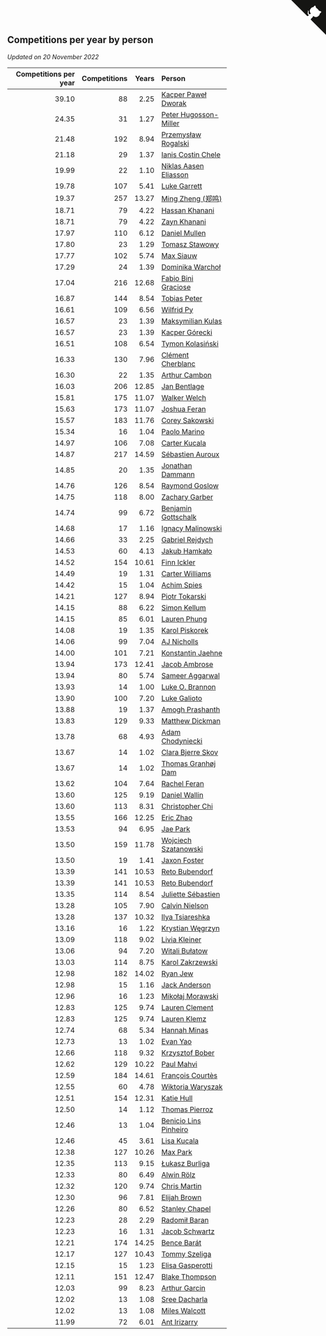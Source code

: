 ## Competitions per year by person

*Updated on 20 November 2022*

| Competitions per year | Competitions | Years | Person |
| ---: | ---: | ---: | :--- |
| 39.10 | 88 | 2.25 | [Kacper Paweł Dworak](https://www.worldcubeassociation.org/persons/2020DWOR01) |
| 24.35 | 31 | 1.27 | [Peter Hugosson-Miller](https://www.worldcubeassociation.org/persons/2021HUGO01) |
| 21.48 | 192 | 8.94 | [Przemysław Rogalski](https://www.worldcubeassociation.org/persons/2013ROGA02) |
| 21.18 | 29 | 1.37 | [Ianis Costin Chele](https://www.worldcubeassociation.org/persons/2021CHEL01) |
| 19.99 | 22 | 1.10 | [Niklas Aasen Eliasson](https://www.worldcubeassociation.org/persons/2021ELIA01) |
| 19.78 | 107 | 5.41 | [Luke Garrett](https://www.worldcubeassociation.org/persons/2017GARR05) |
| 19.37 | 257 | 13.27 | [Ming Zheng (郑鸣)](https://www.worldcubeassociation.org/persons/2009ZHEN11) |
| 18.71 | 79 | 4.22 | [Hassan Khanani](https://www.worldcubeassociation.org/persons/2018KHAN26) |
| 18.71 | 79 | 4.22 | [Zayn Khanani](https://www.worldcubeassociation.org/persons/2018KHAN28) |
| 17.97 | 110 | 6.12 | [Daniel Mullen](https://www.worldcubeassociation.org/persons/2016MULL04) |
| 17.80 | 23 | 1.29 | [Tomasz Stawowy](https://www.worldcubeassociation.org/persons/2021STAW01) |
| 17.77 | 102 | 5.74 | [Max Siauw](https://www.worldcubeassociation.org/persons/2017SIAU02) |
| 17.29 | 24 | 1.39 | [Dominika Warchoł](https://www.worldcubeassociation.org/persons/2021WARC01) |
| 17.04 | 216 | 12.68 | [Fabio Bini Graciose](https://www.worldcubeassociation.org/persons/2010GRAC02) |
| 16.87 | 144 | 8.54 | [Tobias Peter](https://www.worldcubeassociation.org/persons/2014PETE03) |
| 16.61 | 109 | 6.56 | [Wilfrid Py](https://www.worldcubeassociation.org/persons/2016PYWI01) |
| 16.57 | 23 | 1.39 | [Maksymilian Kulas](https://www.worldcubeassociation.org/persons/2021KULA02) |
| 16.57 | 23 | 1.39 | [Kacper Górecki](https://www.worldcubeassociation.org/persons/2021GORE01) |
| 16.51 | 108 | 6.54 | [Tymon Kolasiński](https://www.worldcubeassociation.org/persons/2016KOLA02) |
| 16.33 | 130 | 7.96 | [Clément Cherblanc](https://www.worldcubeassociation.org/persons/2014CHER05) |
| 16.30 | 22 | 1.35 | [Arthur Cambon](https://www.worldcubeassociation.org/persons/2021CAMB01) |
| 16.03 | 206 | 12.85 | [Jan Bentlage](https://www.worldcubeassociation.org/persons/2010BENT01) |
| 15.81 | 175 | 11.07 | [Walker Welch](https://www.worldcubeassociation.org/persons/2011WELC01) |
| 15.63 | 173 | 11.07 | [Joshua Feran](https://www.worldcubeassociation.org/persons/2011FERA01) |
| 15.57 | 183 | 11.76 | [Corey Sakowski](https://www.worldcubeassociation.org/persons/2011SAKO01) |
| 15.34 | 16 | 1.04 | [Paolo Marino](https://www.worldcubeassociation.org/persons/2021MARI04) |
| 14.97 | 106 | 7.08 | [Carter Kucala](https://www.worldcubeassociation.org/persons/2015KUCA01) |
| 14.87 | 217 | 14.59 | [Sébastien Auroux](https://www.worldcubeassociation.org/persons/2008AURO01) |
| 14.85 | 20 | 1.35 | [Jonathan Dammann](https://www.worldcubeassociation.org/persons/2021DAMM01) |
| 14.76 | 126 | 8.54 | [Raymond Goslow](https://www.worldcubeassociation.org/persons/2014GOSL01) |
| 14.75 | 118 | 8.00 | [Zachary Garber](https://www.worldcubeassociation.org/persons/2014GARB01) |
| 14.74 | 99 | 6.72 | [Benjamin Gottschalk](https://www.worldcubeassociation.org/persons/2016GOTT01) |
| 14.68 | 17 | 1.16 | [Ignacy Malinowski](https://www.worldcubeassociation.org/persons/2021MALI02) |
| 14.66 | 33 | 2.25 | [Gabriel Rejdych](https://www.worldcubeassociation.org/persons/2020REJD01) |
| 14.53 | 60 | 4.13 | [Jakub Hamkało](https://www.worldcubeassociation.org/persons/2018HAMK01) |
| 14.52 | 154 | 10.61 | [Finn Ickler](https://www.worldcubeassociation.org/persons/2012ICKL01) |
| 14.49 | 19 | 1.31 | [Carter Williams](https://www.worldcubeassociation.org/persons/2021WILL06) |
| 14.42 | 15 | 1.04 | [Achim Spies](https://www.worldcubeassociation.org/persons/2021SPIE01) |
| 14.21 | 127 | 8.94 | [Piotr Tokarski](https://www.worldcubeassociation.org/persons/2013TOKA01) |
| 14.15 | 88 | 6.22 | [Simon Kellum](https://www.worldcubeassociation.org/persons/2016KELL12) |
| 14.15 | 85 | 6.01 | [Lauren Phung](https://www.worldcubeassociation.org/persons/2016PHUN02) |
| 14.08 | 19 | 1.35 | [Karol Piskorek](https://www.worldcubeassociation.org/persons/2021PISK01) |
| 14.06 | 99 | 7.04 | [AJ Nicholls](https://www.worldcubeassociation.org/persons/2015NICH04) |
| 14.00 | 101 | 7.21 | [Konstantin Jaehne](https://www.worldcubeassociation.org/persons/2015JAEH01) |
| 13.94 | 173 | 12.41 | [Jacob Ambrose](https://www.worldcubeassociation.org/persons/2010AMBR01) |
| 13.94 | 80 | 5.74 | [Sameer Aggarwal](https://www.worldcubeassociation.org/persons/2017AGGA01) |
| 13.93 | 14 | 1.00 | [Luke O. Brannon](https://www.worldcubeassociation.org/persons/2021BRAN02) |
| 13.90 | 100 | 7.20 | [Luke Galioto](https://www.worldcubeassociation.org/persons/2015GALI02) |
| 13.88 | 19 | 1.37 | [Amogh Prashanth](https://www.worldcubeassociation.org/persons/2021PRAS01) |
| 13.83 | 129 | 9.33 | [Matthew Dickman](https://www.worldcubeassociation.org/persons/2013DICK01) |
| 13.78 | 68 | 4.93 | [Adam Chodyniecki](https://www.worldcubeassociation.org/persons/2017CHOD02) |
| 13.67 | 14 | 1.02 | [Clara Bjerre Skov](https://www.worldcubeassociation.org/persons/2021SKOV01) |
| 13.67 | 14 | 1.02 | [Thomas Granhøj Dam](https://www.worldcubeassociation.org/persons/2021DAMT01) |
| 13.62 | 104 | 7.64 | [Rachel Feran](https://www.worldcubeassociation.org/persons/2015FERA01) |
| 13.60 | 125 | 9.19 | [Daniel Wallin](https://www.worldcubeassociation.org/persons/2013WALL03) |
| 13.60 | 113 | 8.31 | [Christopher Chi](https://www.worldcubeassociation.org/persons/2014CHIC01) |
| 13.55 | 166 | 12.25 | [Eric Zhao](https://www.worldcubeassociation.org/persons/2010ZHAO19) |
| 13.53 | 94 | 6.95 | [Jae Park](https://www.worldcubeassociation.org/persons/2015PARK24) |
| 13.50 | 159 | 11.78 | [Wojciech Szatanowski](https://www.worldcubeassociation.org/persons/2011SZAT01) |
| 13.50 | 19 | 1.41 | [Jaxon Foster](https://www.worldcubeassociation.org/persons/2021FOST01) |
| 13.39 | 141 | 10.53 | [Reto Bubendorf](https://www.worldcubeassociation.org/persons/2012BUBE01) |
| 13.39 | 141 | 10.53 | [Reto Bubendorf](https://www.worldcubeassociation.org/persons/2012BUBE01) |
| 13.35 | 114 | 8.54 | [Juliette Sébastien](https://www.worldcubeassociation.org/persons/2014SEBA01) |
| 13.28 | 105 | 7.90 | [Calvin Nielson](https://www.worldcubeassociation.org/persons/2014NIEL03) |
| 13.28 | 137 | 10.32 | [Ilya Tsiareshka](https://www.worldcubeassociation.org/persons/2012TERE01) |
| 13.16 | 16 | 1.22 | [Krystian Węgrzyn](https://www.worldcubeassociation.org/persons/2021WEGR01) |
| 13.09 | 118 | 9.02 | [Livia Kleiner](https://www.worldcubeassociation.org/persons/2013KLEI03) |
| 13.06 | 94 | 7.20 | [Witali Bułatow](https://www.worldcubeassociation.org/persons/2015BUAT01) |
| 13.03 | 114 | 8.75 | [Karol Zakrzewski](https://www.worldcubeassociation.org/persons/2014ZAKR01) |
| 12.98 | 182 | 14.02 | [Ryan Jew](https://www.worldcubeassociation.org/persons/2008JEWR01) |
| 12.98 | 15 | 1.16 | [Jack Anderson](https://www.worldcubeassociation.org/persons/2021ANDE05) |
| 12.96 | 16 | 1.23 | [Mikołaj Morawski](https://www.worldcubeassociation.org/persons/2021MORA01) |
| 12.83 | 125 | 9.74 | [Lauren Clement](https://www.worldcubeassociation.org/persons/2013KLEM01) |
| 12.83 | 125 | 9.74 | [Lauren Klemz](https://www.worldcubeassociation.org/persons/2013KLEM01) |
| 12.74 | 68 | 5.34 | [Hannah Minas](https://www.worldcubeassociation.org/persons/2017MINA04) |
| 12.73 | 13 | 1.02 | [Evan Yao](https://www.worldcubeassociation.org/persons/2021YAOE02) |
| 12.66 | 118 | 9.32 | [Krzysztof Bober](https://www.worldcubeassociation.org/persons/2013BOBE01) |
| 12.62 | 129 | 10.22 | [Paul Mahvi](https://www.worldcubeassociation.org/persons/2012MAHV01) |
| 12.59 | 184 | 14.61 | [François Courtès](https://www.worldcubeassociation.org/persons/2008COUR01) |
| 12.55 | 60 | 4.78 | [Wiktoria Waryszak](https://www.worldcubeassociation.org/persons/2018WARY01) |
| 12.51 | 154 | 12.31 | [Katie Hull](https://www.worldcubeassociation.org/persons/2010HULL01) |
| 12.50 | 14 | 1.12 | [Thomas Pierroz](https://www.worldcubeassociation.org/persons/2021PIER01) |
| 12.46 | 13 | 1.04 | [Benicio Lins Pinheiro](https://www.worldcubeassociation.org/persons/2021PINH01) |
| 12.46 | 45 | 3.61 | [Lisa Kucala](https://www.worldcubeassociation.org/persons/2019KUCA01) |
| 12.38 | 127 | 10.26 | [Max Park](https://www.worldcubeassociation.org/persons/2012PARK03) |
| 12.35 | 113 | 9.15 | [Łukasz Burliga](https://www.worldcubeassociation.org/persons/2013BURL01) |
| 12.33 | 80 | 6.49 | [Alwin Rölz](https://www.worldcubeassociation.org/persons/2016ROLZ01) |
| 12.32 | 120 | 9.74 | [Chris Martin](https://www.worldcubeassociation.org/persons/2013MART03) |
| 12.30 | 96 | 7.81 | [Elijah Brown](https://www.worldcubeassociation.org/persons/2015BROW03) |
| 12.26 | 80 | 6.52 | [Stanley Chapel](https://www.worldcubeassociation.org/persons/2016CHAP04) |
| 12.23 | 28 | 2.29 | [Radomił Baran](https://www.worldcubeassociation.org/persons/2020BARA02) |
| 12.23 | 16 | 1.31 | [Jacob Schwartz](https://www.worldcubeassociation.org/persons/2021SCHW01) |
| 12.21 | 174 | 14.25 | [Bence Barát](https://www.worldcubeassociation.org/persons/2008BARA01) |
| 12.17 | 127 | 10.43 | [Tommy Szeliga](https://www.worldcubeassociation.org/persons/2012SZEL01) |
| 12.15 | 15 | 1.23 | [Elisa Gasperotti](https://www.worldcubeassociation.org/persons/2021GASP01) |
| 12.11 | 151 | 12.47 | [Blake Thompson](https://www.worldcubeassociation.org/persons/2010THOM03) |
| 12.03 | 99 | 8.23 | [Arthur Garcin](https://www.worldcubeassociation.org/persons/2014GARC27) |
| 12.02 | 13 | 1.08 | [Sree Dacharla](https://www.worldcubeassociation.org/persons/2021DACH01) |
| 12.02 | 13 | 1.08 | [Miles Walcott](https://www.worldcubeassociation.org/persons/2021WALC02) |
| 11.99 | 72 | 6.01 | [Ant Irizarry](https://www.worldcubeassociation.org/persons/2016IRIZ02) |


<a href="https://github.com/jonatanklosko/wca_statistics" class="github-corner" aria-label="View source on Github"><svg width="80" height="80" viewBox="0 0 250 250" style="fill:#151513; color:#fff; position: absolute; top: 0; border: 0; right: 0;" aria-hidden="true"><path d="M0,0 L115,115 L130,115 L142,142 L250,250 L250,0 Z"></path><path d="M128.3,109.0 C113.8,99.7 119.0,89.6 119.0,89.6 C122.0,82.7 120.5,78.6 120.5,78.6 C119.2,72.0 123.4,76.3 123.4,76.3 C127.3,80.9 125.5,87.3 125.5,87.3 C122.9,97.6 130.6,101.9 134.4,103.2" fill="currentColor" style="transform-origin: 130px 106px;" class="octo-arm"></path><path d="M115.0,115.0 C114.9,115.1 118.7,116.5 119.8,115.4 L133.7,101.6 C136.9,99.2 139.9,98.4 142.2,98.6 C133.8,88.0 127.5,74.4 143.8,58.0 C148.5,53.4 154.0,51.2 159.7,51.0 C160.3,49.4 163.2,43.6 171.4,40.1 C171.4,40.1 176.1,42.5 178.8,56.2 C183.1,58.6 187.2,61.8 190.9,65.4 C194.5,69.0 197.7,73.2 200.1,77.6 C213.8,80.2 216.3,84.9 216.3,84.9 C212.7,93.1 206.9,96.0 205.4,96.6 C205.1,102.4 203.0,107.8 198.3,112.5 C181.9,128.9 168.3,122.5 157.7,114.1 C157.9,116.9 156.7,120.9 152.7,124.9 L141.0,136.5 C139.8,137.7 141.6,141.9 141.8,141.8 Z" fill="currentColor" class="octo-body"></path></svg></a><style>.github-corner:hover .octo-arm{animation:octocat-wave 560ms ease-in-out}@keyframes octocat-wave{0%,100%{transform:rotate(0)}20%,60%{transform:rotate(-25deg)}40%,80%{transform:rotate(10deg)}}@media (max-width:500px){.github-corner:hover .octo-arm{animation:none}.github-corner .octo-arm{animation:octocat-wave 560ms ease-in-out}}</style>
